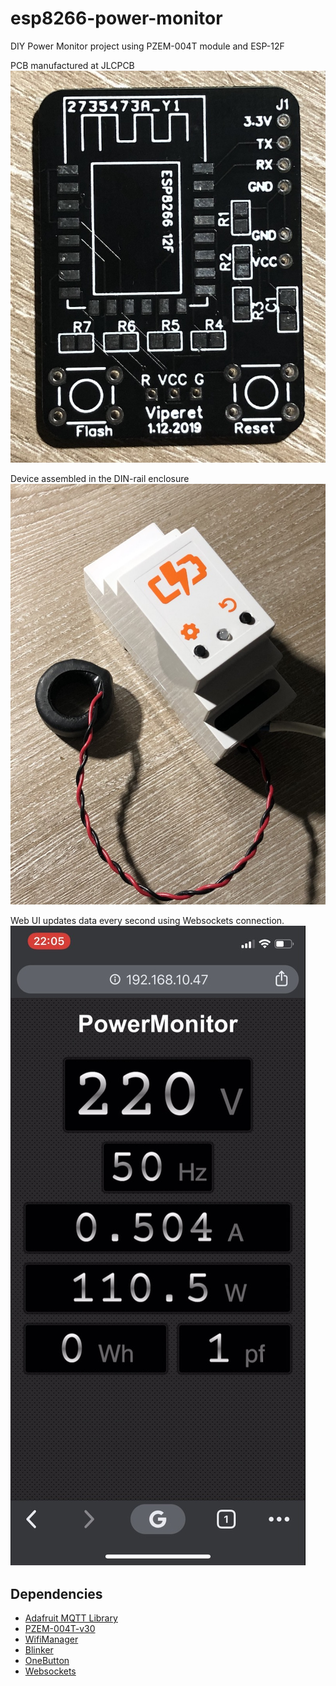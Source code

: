 # esp8266-power-monitor
DIY Power Monitor project using PZEM-004T module and ESP-12F

PCB manufactured at JLCPCB
![PCB](images/pcb.JPG)

Device assembled in the DIN-rail enclosure
![Assembled device](images/assembled.JPG)


Web UI updates data every second using Websockets connection.
![Web UI](images/ui.jpg)

## Dependencies

- [Adafruit MQTT Library](https://github.com/adafruit/Adafruit_MQTT_Library)
- [PZEM-004T-v30](https://github.com/mandulaj/PZEM-004T-v30)
- [WifiManager](https://github.com/tzapu/WiFiManager)
- [Blinker](https://github.com/MajenkoLibraries/Blinker)
- [OneButton](https://github.com/mathertel/OneButton)
- [Websockets](https://github.com/Links2004/arduinoWebSockets)